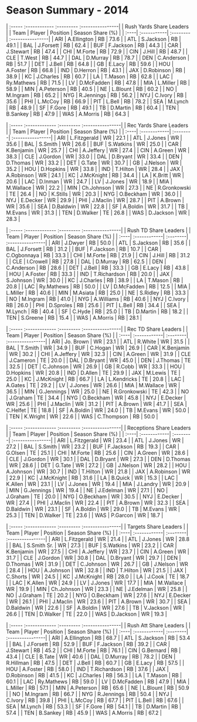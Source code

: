 # Season Summary - 2014

| :----- :------------ :--------- :----------------|
|             Rush Yards Share Leaders             |
| Team | Player      | Position | Season Share (%) |
| :----| :-----------| :--------| :----------------|
| ARI  | A.Ellington | RB       | 73.6             |
| ATL  | S.Jackson   | RB       | 49.1             |
| BAL  | J.Forsett   | RB       | 62.4             |
| BUF  | F.Jackson   | RB       | 44.3             |
| CAR  | J.Stewart   | RB       | 47.4             |
| CHI  | M.Forte     | RB       | 72.9             |
| CIN  | J.Hill      | RB       | 48.7             |
| CLE  | T.West      | RB       | 44.7             |
| DAL  | D.Murray    | RB       | 78.7             |
| DEN  | C.Anderson  | RB       | 51.7             |
| DET  | J.Bell      | RB       | 64.8             |
| GB   | E.Lacy      | RB       | 59.6             |
| HOU  | A.Foster    | RB       | 66.8             |
| IND  | D.Herron    | RB       | 43.1             |
| JAX  | D.Robinson  | RB       | 38.9             |
| KC   | J.Charles   | RB       | 60.7             |
| LA   | T.Mason     | RB       | 62.8             |
| LAC  | Ry.Mathews  | RB       | 71.5             |
| LV   | D.McFadden  | RB       | 47.8             |
| MIA  | L.Miller    | RB       | 58.9             |
| MIN  | A.Peterson  | RB       | 40.5             |
| NE   | L.Blount    | RB       | 60.2             |
| NO   | M.Ingram    | RB       | 65.2             |
| NYG  | R.Jennings  | RB       | 56.2             |
| NYJ  | C.Ivory     | RB       | 35.6             |
| PHI  | L.McCoy     | RB       | 66.9             |
| PIT  | L.Bell      | RB       | 78.2             |
| SEA  | M.Lynch     | RB       | 48.9             |
| SF   | F.Gore      | RB       | 49.1             |
| TB   | D.Martin    | RB       | 60.4             |
| TEN  | B.Sankey    | RB       | 47.9             |
| WAS  | A.Morris    | RB       | 64.3             |

| :----- :------------- :--------- :----------------|
|              Rec Yards Share Leaders              |
| Team | Player       | Position | Season Share (%) |
| :----| :------------| :--------| :----------------|
| ARI  | L.Fitzgerald | WR       | 22.1             |
| ATL  | J.Jones      | WR       | 35.6             |
| BAL  | S.Smith      | WR       | 26.6             |
| BUF  | S.Watkins    | WR       | 25.0             |
| CAR  | K.Benjamin   | WR       | 25.7             |
| CHI  | A.Jeffery    | WR       | 27.4             |
| CIN  | A.Green      | WR       | 38.3             |
| CLE  | J.Gordon     | WR       | 33.0             |
| DAL  | D.Bryant     | WR       | 33.4             |
| DEN  | D.Thomas     | WR       | 33.2             |
| DET  | G.Tate       | WR       | 30.7             |
| GB   | J.Nelson     | WR       | 35.2             |
| HOU  | D.Hopkins    | WR       | 33.8             |
| IND  | T.Hilton     | WR       | 28.4             |
| JAX  | A.Robinson   | WR       | 24.1             |
| KC   | J.McKnight   | RB       | 34.4             |
| LA   | K.Britt      | WR       | 20.6             |
| LAC  | D.Inman      | WR       | 24.7             |
| LV   | J.Jones      | WR       | 18.9             |
| MIA  | M.Wallace    | WR       | 22.2             |
| MIN  | Ch.Johnson   | WR       | 27.3             |
| NE   | R.Gronkowski | TE       | 26.4             |
| NO   | K.Stills     | WR       | 20.3             |
| NYG  | O.Beckham    | WR       | 36.0             |
| NYJ  | E.Decker     | WR       | 29.9             |
| PHI  | J.Maclin     | WR       | 28.7             |
| PIT  | A.Brown      | WR       | 35.6             |
| SEA  | D.Baldwin    | WR       | 22.8             |
| SF   | A.Boldin     | WR       | 31.7             |
| TB   | M.Evans      | WR       | 31.3             |
| TEN  | D.Walker     | TE       | 26.8             |
| WAS  | D.Jackson    | WR       | 28.3             |

| :----- :------------- :--------- :----------------|
|               Rush TD Share Leaders               |
| Team | Player       | Position | Season Share (%) |
| :----| :------------| :--------| :----------------|
| ARI  | J.Dwyer      | RB       | 50.0             |
| ATL  | S.Jackson    | RB       | 35.6             |
| BAL  | J.Forsett    | RB       | 31.2             |
| BUF  | F.Jackson    | RB       | 10.7             |
| CAR  | C.Ogbonnaya  | RB       | 33.3             |
| CHI  | M.Forte      | RB       | 21.9             |
| CIN  | J.Hill       | RB       | 31.2             |
| CLE  | I.Crowell    | RB       | 27.8             |
| DAL  | D.Murray     | RB       | 62.5             |
| DEN  | C.Anderson   | RB       | 28.6             |
| DET  | J.Bell       | RB       | 33.3             |
| GB   | E.Lacy       | RB       | 43.8             |
| HOU  | A.Foster     | RB       | 33.3             |
| IND  | T.Richardson | RB       | 20.0             |
| JAX  | S.Johnson    | WR       | 30.0             |
| KC   | J.Charles    | RB       | 38.9             |
| LA   | T.Mason      | RB       | 20.8             |
| LAC  | Ry.Mathews   | RB       | 50.0             |
| LV   | D.McFadden   | RB       | 12.5             |
| MIA  | L.Miller     | RB       | 40.6             |
| MIN  | M.Asiata     | RB       | 25.0             |
| NE   | S.Ridley     | RB       | 33.3             |
| NO   | M.Ingram     | RB       | 41.0             |
| NYG  | A.Williams   | RB       | 40.6             |
| NYJ  | C.Ivory      | RB       | 26.0             |
| PHI  | D.Sproles    | RB       | 25.6             |
| PIT  | L.Bell       | RB       | 34.4             |
| SEA  | M.Lynch      | RB       | 40.4             |
| SF   | C.Hyde       | RB       | 25.0             |
| TB   | D.Martin     | RB       | 18.2             |
| TEN  | S.Greene     | RB       | 15.4             |
| WAS  | A.Morris     | RB       | 28.1             |

| :----- :------------- :--------- :----------------|
|                Rec TD Share Leaders               |
| Team | Player       | Position | Season Share (%) |
| :----| :------------| :--------| :----------------|
| ARI  | Jo. Brown    | WR       | 23.1             |
| ATL  | R.White      | WR       | 31.5             |
| BAL  | T.Smith      | WR       | 34.9             |
| BUF  | C.Hogan      | WR       | 26.9             |
| CAR  | K.Benjamin   | WR       | 30.2             |
| CHI  | A.Jeffery    | WR       | 32.3             |
| CIN  | A.Green      | WR       | 31.9             |
| CLE  | J.Cameron    | TE       | 20.0             |
| DAL  | D.Bryant     | WR       | 45.0             |
| DEN  | J.Thomas     | TE       | 32.5             |
| DET  | C.Johnson    | WR       | 26.9             |
| GB   | R.Cobb       | WR       | 33.3             |
| HOU  | D.Hopkins    | WR       | 20.8             |
| IND  | D.Allen      | TE       | 29.9             |
| JAX  | M.Lewis      | TE       | 25.0             |
| KC   | J.McKnight   | RB       | 66.7             |
| LA   | L.Kendricks  | TE       | 20.8             |
| LAC  | A.Gates      | TE       | 29.2             |
| LV   | J.Jones      | WR       | 26.6             |
| MIA  | M.Wallace    | WR       | 36.5             |
| MIN  | G.Jennings   | WR       | 25.0             |
| NE   | R.Gronkowski | TE       | 42.3             |
| NO   | J.Graham     | TE       | 34.4             |
| NYG  | O.Beckham    | WR       | 45.8             |
| NYJ  | E.Decker     | WR       | 25.6             |
| PHI  | J.Maclin     | WR       | 31.2             |
| PIT  | A.Brown      | WR       | 41.7             |
| SEA  | C.Helfet     | TE       | 18.8             |
| SF   | A.Boldin     | WR       | 24.0             |
| TB   | M.Evans      | WR       | 50.0             |
| TEN  | K.Wright     | WR       | 22.6             |
| WAS  | C.Thompson   | RB       | 50.0             |

| :----- :------------- :--------- :----------------|
|              Receptions Share Leaders             |
| Team | Player       | Position | Season Share (%) |
| :----| :------------| :--------| :----------------|
| ARI  | L.Fitzgerald | WR       | 23.4             |
| ATL  | J.Jones      | WR       | 27.2             |
| BAL  | S.Smith      | WR       | 23.2             |
| BUF  | F.Jackson    | RB       | 19.3             |
| CAR  | G.Olsen      | TE       | 25.1             |
| CHI  | M.Forte      | RB       | 25.6             |
| CIN  | A.Green      | WR       | 28.6             |
| CLE  | J.Gordon     | WR       | 30.1             |
| DAL  | D.Bryant     | WR       | 27.3             |
| DEN  | D.Thomas     | WR       | 28.6             |
| DET  | G.Tate       | WR       | 27.2             |
| GB   | J.Nelson     | WR       | 28.2             |
| HOU  | A.Johnson    | WR       | 30.7             |
| IND  | T.Hilton     | WR       | 21.8             |
| JAX  | A.Robinson   | WR       | 22.9             |
| KC   | J.McKnight   | RB       | 31.6             |
| LA   | B.Quick      | WR       | 15.3             |
| LAC  | K.Allen      | WR       | 23.1             |
| LV   | J.Jones      | WR       | 19.4             |
| MIA  | J.Landry     | WR       | 20.9             |
| MIN  | G.Jennings   | WR       | 19.4             |
| NE   | J.Edelman    | WR       | 27.1             |
| NO   | J.Graham     | TE       | 20.0             |
| NYG  | O.Beckham    | WR       | 30.5             |
| NYJ  | E.Decker     | WR       | 27.4             |
| PHI  | J.Maclin     | WR       | 22.4             |
| PIT  | A.Brown      | WR       | 32.3             |
| SEA  | D.Baldwin    | WR       | 23.1             |
| SF   | A.Boldin     | WR       | 29.0             |
| TB   | M.Evans      | WR       | 25.3             |
| TEN  | D.Walker     | TE       | 23.6             |
| WAS  | P.Garcon     | WR       | 18.7             |

| :----- :------------- :--------- :----------------|
|               Targets Share Leaders               |
| Team | Player       | Position | Season Share (%) |
| :----| :------------| :--------| :----------------|
| ARI  | L.Fitzgerald | WR       | 21.4             |
| ATL  | J.Jones      | WR       | 28.8             |
| BAL  | S.Smith Sr.  | WR       | 27.3             |
| BUF  | S.Watkins    | WR       | 23.2             |
| CAR  | K.Benjamin   | WR       | 27.5             |
| CHI  | A.Jeffery    | WR       | 23.7             |
| CIN  | A.Green      | WR       | 31.7             |
| CLE  | J.Gordon     | WR       | 30.8             |
| DAL  | D.Bryant     | WR       | 29.7             |
| DEN  | D.Thomas     | WR       | 31.9             |
| DET  | C.Johnson    | WR       | 26.7             |
| GB   | J.Nelson     | WR       | 28.4             |
| HOU  | A.Johnson    | WR       | 32.8             |
| IND  | T.Hilton     | WR       | 21.5             |
| JAX  | C.Shorts     | WR       | 24.5             |
| KC   | J.McKnight   | RB       | 28.0             |
| LA   | J.Cook       | TE       | 18.7             |
| LAC  | K.Allen      | WR       | 24.9             |
| LV   | J.Jones      | WR       | 17.7             |
| MIA  | M.Wallace    | WR       | 19.9             |
| MIN  | Ch.Johnson   | WR       | 23.3             |
| NE   | J.Edelman    | WR       | 25.8             |
| NO   | J.Graham     | TE       | 20.2             |
| NYG  | O.Beckham    | WR       | 27.6             |
| NYJ  | E.Decker     | WR       | 26.1             |
| PHI  | J.Maclin     | WR       | 23.6             |
| PIT  | A.Brown      | WR       | 30.7             |
| SEA  | D.Baldwin    | WR       | 22.6             |
| SF   | A.Boldin     | WR       | 27.6             |
| TB   | V.Jackson    | WR       | 26.6             |
| TEN  | D.Walker     | TE       | 22.0             |
| WAS  | D.Jackson    | WR       | 19.3             |

| :----- :------------- :--------- :----------------|
|               Rush Att Share Leaders              |
| Team | Player       | Position | Season Share (%) |
| :----| :------------| :--------| :----------------|
| ARI  | A.Ellington  | RB       | 68.7             |
| ATL  | S.Jackson    | RB       | 53.4             |
| BAL  | J.Forsett    | RB       | 52.9             |
| BUF  | F.Jackson    | RB       | 39.2             |
| CAR  | J.Stewart    | RB       | 45.2             |
| CHI  | M.Forte      | RB       | 76.1             |
| CIN  | G.Bernard    | RB       | 43.4             |
| CLE  | B.Tate       | WR       | 40.6             |
| DAL  | D.Murray     | RB       | 78.2             |
| DEN  | R.Hillman    | RB       | 47.5             |
| DET  | J.Bell       | RB       | 60.7             |
| GB   | E.Lacy       | RB       | 57.5             |
| HOU  | A.Foster     | RB       | 58.0             |
| IND  | T.Richardson | RB       | 37.6             |
| JAX  | D.Robinson   | RB       | 41.5             |
| KC   | J.Charles    | RB       | 56.3             |
| LA   | T.Mason      | RB       | 60.1             |
| LAC  | Ry.Mathews   | RB       | 59.0             |
| LV   | D.McFadden   | RB       | 47.9             |
| MIA  | L.Miller     | RB       | 57.1             |
| MIN  | A.Peterson   | RB       | 65.6             |
| NE   | L.Blount     | RB       | 50.9             |
| NO   | M.Ingram     | RB       | 66.7             |
| NYG  | R.Jennings   | RB       | 50.4             |
| NYJ  | C.Ivory      | RB       | 39.8             |
| PHI  | L.McCoy      | RB       | 67.7             |
| PIT  | L.Bell       | RB       | 67.6             |
| SEA  | M.Lynch      | RB       | 53.3             |
| SF   | F.Gore       | RB       | 54.1             |
| TB   | D.Martin     | RB       | 57.4             |
| TEN  | B.Sankey     | RB       | 45.9             |
| WAS  | A.Morris     | RB       | 67.2             |


